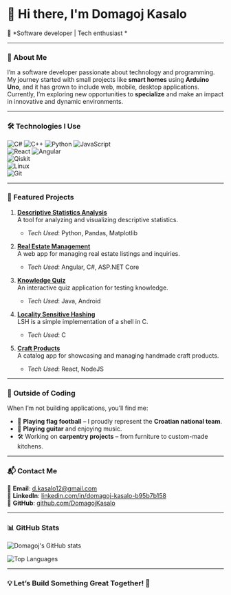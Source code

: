 # 👋 Hi there, I'm **Domagoj Kasalo**  

🚀 *Software developer | Tech enthusiast *  

---

### 🌟 About Me  
I’m a software developer passionate about technology and programming. My journey started with small projects like **smart homes** using **Arduino Uno**, and it has grown to include web, mobile, desktop applications.  
Currently, I’m exploring new opportunities to **specialize** and make an impact in innovative and dynamic environments.  

---

### 🛠️ **Technologies I Use**  
![C#](https://img.shields.io/badge/C%23-239120?style=flat-square&logo=c-sharp&logoColor=white) 
![C++](https://img.shields.io/badge/C++-00599C?style=flat-square&logo=c%2B%2B&logoColor=white)
![Python](https://img.shields.io/badge/Python-3776AB?style=flat-square&logo=python&logoColor=white)
![JavaScript](https://img.shields.io/badge/JavaScript-323330?style=flat-square&logo=javascript&logoColor=yellow)  
![React](https://img.shields.io/badge/React-20232A?style=flat-square&logo=react&logoColor=61DAFB) 
![Angular](https://img.shields.io/badge/Angular-DD0031?style=flat-square&logo=angular&logoColor=white)  
![Qiskit](https://img.shields.io/badge/Qiskit-000000?style=flat-square&logo=ibm&logoColor=blue)  
![Linux](https://img.shields.io/badge/Linux-FCC624?style=flat-square&logo=linux&logoColor=black)  
![Git](https://img.shields.io/badge/Git-F05032?style=flat-square&logo=git&logoColor=white)  

---

### 📂 Featured Projects  

1. [**Descriptive Statistics Analysis**](https://github.com/DomagojKasalo/Descriptive-Statistics-Analysis)  
   A tool for analyzing and visualizing descriptive statistics.  
   - *Tech Used*: Python, Pandas, Matplotlib  

2. [**Real Estate Management**](https://github.com/DomagojKasalo/RealEstate)  
   A web app for managing real estate listings and inquiries.  
   - *Tech Used*: Angular, C#, ASP.NET Core  

3. [**Knowledge Quiz**](https://github.com/DomagojKasalo/Knowledge-Quiz)  
   An interactive quiz application for testing knowledge.  
   - *Tech Used*: Java, Android  

4. [**Locality Sensitive Hashing**](https://github.com/DomagojKasalo/lsh)  
   LSH is a simple implementation of a shell in C.  
   - *Tech Used*: C 

5. [**Craft Products**](https://github.com/DomagojKasalo/Craft-Products)  
   A catalog app for showcasing and managing handmade craft products.  
   - *Tech Used*: React, NodeJS

---

### 🏀 Outside of Coding  
When I’m not building applications, you’ll find me:  
- 🏈 **Playing flag football** – I proudly represent the **Croatian national team**.  
- 🎸 **Playing guitar** and enjoying music.  
- 🛠️ Working on **carpentry projects** – from furniture to custom-made kitchens.  

---

### 📬 Contact Me  
📧 **Email**: [d.kasalo12@gmail.com](mailto:d.kasalo12@gmail.com)  
🔗 **LinkedIn**: [linkedin.com/in/domagoj-kasalo-b95b7b158](https://www.linkedin.com/in/domagoj-kasalo-b95b7b158)  
🔧 **GitHub**: [github.com/DomagojKasalo](https://github.com/DomagojKasalo)  

---

### 📊 GitHub Stats  
![Domagoj's GitHub stats](https://github-readme-stats.vercel.app/api?username=DomagojKasalo&show_icons=true&theme=dark&count_private=true&hide=stars)  

![Top Languages](https://github-readme-stats.vercel.app/api/top-langs/?username=DomagojKasalo&layout=compact&theme=dark)  

---

### 💡 Let’s Build Something Great Together! 🚀  
